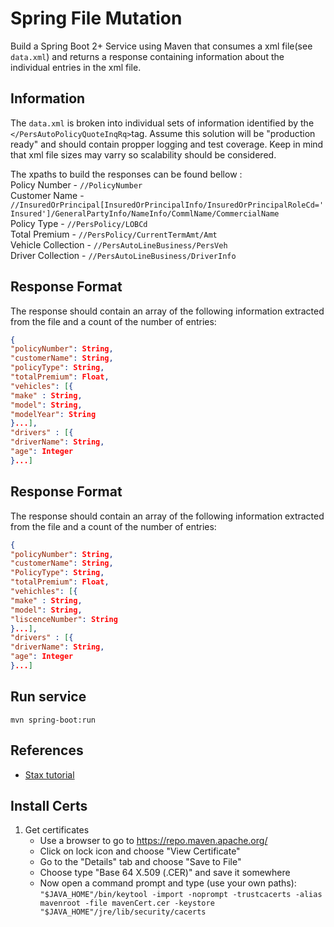 # Spring File Mutation
Build a Spring Boot 2+ Service using Maven that consumes a xml file(see `data.xml`) and returns a response containing information about the individual entries in the xml file.

## Information 
The `data.xml` is broken into individual sets of information identified by the `</PersAutoPolicyQuoteInqRq>`tag.   Assume this solution will be "production ready" and should contain propper logging and test coverage. Keep in mind that xml file sizes may varry so scalability should be considered.

The xpaths to build the responses can be found bellow : \
Policy Number - `//PolicyNumber`\
Customer Name - `//InsuredOrPrincipal[InsuredOrPrincipalInfo/InsuredOrPrincipalRoleCd='Insured']/GeneralPartyInfo/NameInfo/CommlName/CommercialName`\
Policy Type - `//PersPolicy/LOBCd`\
Total Premium - `//PersPolicy/CurrentTermAmt/Amt` \
Vehicle Collection - `//PersAutoLineBusiness/PersVeh`\
Driver Collection - `//PersAutoLineBusiness/DriverInfo`


## Response Format 
The response should contain an array of the following information extracted from the file and a count of the number of entries: 
```json
{
"policyNumber": String,
"customerName": String,
"policyType": String,
"totalPremium": Float,
"vehicles": [{
"make" : String,
"model": String,
"modelYear": String
}...],
"drivers" : [{
"driverName": String,
"age": Integer
}...]
```
## Response Format 
The response should contain an array of the following information extracted from the file and a count of the number of entries: 
```json
{
"policyNumber": String,
"customerName": String,
"PolicyType": String,
"totalPremium": Float,
"vehichles": [{
"make" : String,
"model": String,
"liscenceNumber": String
}...],
"drivers" : [{
"driverName": String,
"age": Integer
}...]
```

## Run service  
`mvn spring-boot:run`

## References
* [Stax tutorial](https://www.baeldung.com/java-stax)  

## Install Certs
1. Get certificates
	* Use a browser to go to  https://repo.maven.apache.org/
	* Click on lock icon and choose "View Certificate"
	* Go to the "Details" tab and choose "Save to File"
	* Choose type "Base 64 X.509 (.CER)" and save it somewhere
	* Now open a command prompt and type (use your own paths):  
	`"$JAVA_HOME"/bin/keytool -import -noprompt -trustcacerts -alias mavenroot -file mavenCert.cer -keystore "$JAVA_HOME"/jre/lib/security/cacerts`
